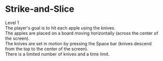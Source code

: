 # Strike-and-Slice
Level 1<br>
The player's goal is to hit each apple using the knives.<br>
The apples are placed on a board moving horizontally (across the center of the screen).<br>
The knives are set in motion by pressing the Space bar (knives descend from the top to the center of the screen).<br>
There is a limited number of knives and a time limit.<br>
